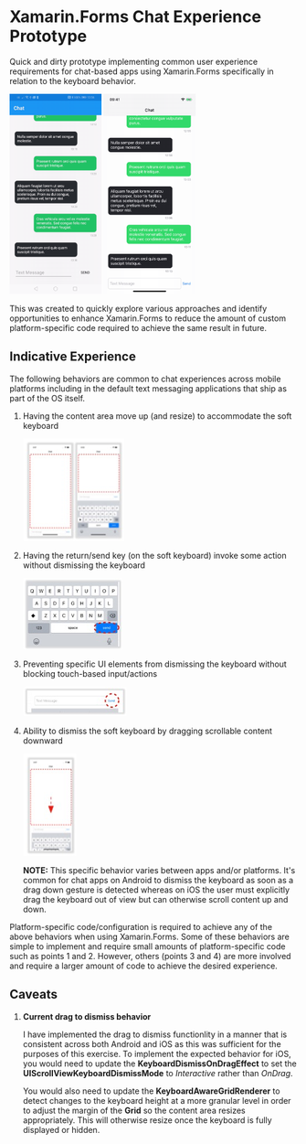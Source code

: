 # Xamarin.Forms Chat Experience Prototype
Quick and dirty prototype implementing common user experience requirements for chat-based apps using Xamarin.Forms specifically in relation to the keyboard behavior. 

<p>
<img src="readme_illustrations/android_chat_experience.gif" alt="Indicative chat exerience for Android" height="350" style="display:inline-block;" />

<img src="readme_illustrations/ios_chat_experience.gif" alt="Indicative chat exerience for iOS" height="350" style="display:inline-block;" />
</p>

This was created to quickly explore various approaches and identify opportunities to enhance Xamarin.Forms to reduce the amount of custom platform-specific code required to achieve the same result in future.   

## Indicative Experience
The following behaviors are common to chat experiences across mobile platforms including in the default text messaging applications that ship as part of the OS itself.

1. Having the content area move up (and resize) to accommodate the soft keyboard

    ![Content area resizes to accommodate soft keyboard](readme_illustrations/resize_content_area.png "Content area resizes to accommodate soft keyboard")

2. Having the return/send key (on the soft keyboard) invoke some action without dismissing the keyboard

    ![Soft keyboard return/send key](readme_illustrations/keyboard_send_key.png "Soft keyboard return/send key")

3. Preventing specific UI elements from dismissing the keyboard without blocking touch-based input/actions

    ![Custom send button](readme_illustrations/custom_send_button.png "Custom send button") 

4. Ability to dismiss the soft keyboard by dragging scrollable content downward

    ![Dragging scrollable content to dismiss soft keyboard](readme_illustrations/keyboard_dismiss_on_drag.png "Dragging scrollable content to dismiss soft keyboard")

    **NOTE:** This specific behavior varies between apps and/or platforms. It's common for chat apps on Android to dismiss the keyboard as soon as a drag down gesture is detected whereas on iOS the user must explicitly drag the keyboard out of view but can otherwise scroll content up and down.

Platform-specific code/configuration is required to achieve any of the above behaviors when using Xamarin.Forms. Some of these behaviors are simple to implement and require small amounts of platform-specific code such as points 1 and 2. However, others (points 3 and 4) are more involved and require a larger amount of code to achieve the desired experience.

## Caveats
1. **Current drag to dismiss behavior**   

    I have implemented the drag to dismiss functionlity in a manner that is consistent across both Android and iOS as this was sufficient for the purposes of this exercise. To implement the expected behavior for iOS, you would need to update the **KeyboardDismissOnDragEffect** to set the **UIScrollViewKeyboardDismissMode** to *Interactive* rather than *OnDrag*.

    You would also need to update the **KeyboardAwareGridRenderer** to detect changes to the keyboard height at a more granular level in order to adjust the margin of the **Grid** so the content area resizes appropriately. This will otherwise resize once the keyboard is fully displayed or hidden. 